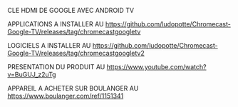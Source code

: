 CLE HDMI DE GOOGLE AVEC ANDROID TV

APPLICATIONS A INSTALLER AU https://github.com/ludopotte/Chromecast-Google-TV/releases/tag/chromecastgoogletv

LOGICIELS A INSTALLER AU https://github.com/ludopotte/Chromecast-Google-TV/releases/tag/chromecastgoogletv2

PRESENTATION DU PRODUIT AU https://www.youtube.com/watch?v=BuGUJ_z2uTg

APPAREIL A ACHETER SUR BOULANGER AU https://www.boulanger.com/ref/1151341
